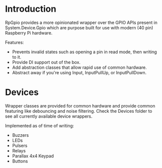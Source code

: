 # Introduction
RpGpio provides a more opinionated wrapper over the GPIO APIs present in System.Device.Gpio which are purpose built for use with modern (40 pin) Raspberry Pi hardware.  

Features:
- Prevents invalid states such as opening a pin in read mode, then writing to it.
- Provide DI support out of the box.
- Add abstraction classes that allow rapid use of common hardware.
- Abstract away if you're using Input, InputPullUp, or InputPullDown.

# Devices
Wrapper classes are provided for common hardware and provide common featuring like debouncing and noise filtering.  Check the Devices folder to see all currently available device wrappers.

Implemented as of time of writing:
- Buzzers
- LEDs
- Pulsers
- Relays
- Parallax 4x4 Keypad
- Buttons